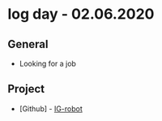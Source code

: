 # log day - 02.06.2020

## General

- Looking for a job

## Project

- \[Github\] - [IG-robot](https://github.com/org-nekhemievich/IG-robot)
